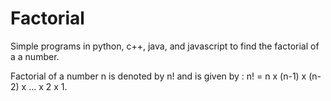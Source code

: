 # Factorial
Simple programs in python, c++, java, and javascript to find the factorial of a a number.

Factorial of a number n is denoted by n! and is given by : n! = n x (n-1) x (n-2) x ... x 2 x 1.
